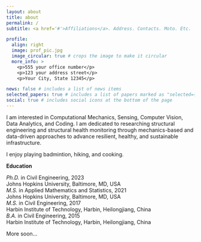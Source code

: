 ```yaml
---
layout: about
title: about
permalink: /
subtitle: <a href='#'>Affiliations</a>. Address. Contacts. Moto. Etc.

profile:
  align: right
  image: prof_pic.jpg
  image_circular: true # crops the image to make it circular
  more_info: >
    <p>555 your office number</p>
    <p>123 your address street</p>
    <p>Your City, State 12345</p>

news: false # includes a list of news items
selected_papers: true # includes a list of papers marked as "selected={true}"
social: true # includes social icons at the bottom of the page
---
```

I am interested in Computational Mechanics, Sensing, Computer Vision, Data Analytics, and Coding. I am dedicated to researching structural engineering and structural health monitoring through mechanics-based and data-driven approaches to advance resilient, healthy, and sustainable infrastructure.

I enjoy playing badmintion, hiking, and cooking.

**Education**

*Ph.D.* in Civil Engineering, 2023 <br>
Johns Hopkins University, Baltimore, MD, USA <br>
*M.S.* in Applied Mathematics and Statistics, 2021 <br>
Johns Hopkins University, Baltimore, MD, USA <br>
*M.S.* in Civil Engineering, 2017 <br>
Harbin Institute of Technology, Harbin, Heilongjiang, China <br>
*B.A.* in Civil Engineering, 2015 <br>
Harbin Institute of Technology, Harbin, Heilongjiang, China <br>

More soon…

<!-- Write your biography here. Tell the world about yourself. Link to your favorite [subreddit](http://reddit.com). You can put a picture in, too. The code is already in, just name your picture `prof_pic.jpg` and put it in the `img/` folder.

Put your address / P.O. box / other info right below your picture. You can also disable any of these elements by editing `profile` property of the YAML header of your `_pages/about.md`. Edit `_bibliography/papers.bib` and Jekyll will render your [publications page](/al-folio/publications/) automatically.

Link to your social media connections, too. This theme is set up to use [Font Awesome icons](https://fontawesome.com/) and [Academicons](https://jpswalsh.github.io/academicons/), like the ones below. Add your Facebook, Twitter, LinkedIn, Google Scholar, or just disable all of them. -->
